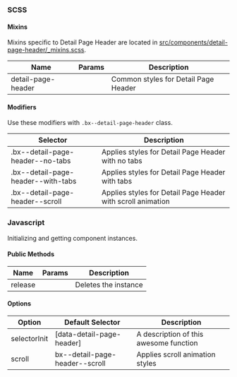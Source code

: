 ### SCSS

#### Mixins

Mixins specific to Detail Page Header are located in [src/components/detail-page-header/_mixins.scss]().

| Name                | Params | Description                         |
|---------------------|--------|-------------------------------------|
| detail-page-header  |        | Common styles for Detail Page Header|


#### Modifiers

Use these modifiers with `.bx--detail-page-header` class.

| Selector                           | Description                                                 |
|------------------------------------|-------------------------------------------------------------|
| .bx--detail-page-header--no-tabs   | Applies styles for Detail Page Header with no tabs          |
| .bx--detail-page-header--with-tabs | Applies styles for Detail Page Header with tabs             |
| .bx--detail-page-header--scroll    | Applies styles for Detail Page Header with scroll animation |


### Javascript

Initializing and getting component instances.

#### Public Methods

| Name    | Params | Description          |
|---------|--------|----------------------|
| release |        | Deletes the instance |

#### Options

| Option       | Default Selector               | Description                            |
|--------------|--------------------------------|----------------------------------------|
| selectorInit | [data-detail-page-header]      | A description of this awesome function |
| scroll       | bx--detail-page-header--scroll | Applies scroll animation styles        |
